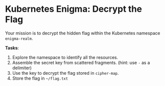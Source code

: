 # **Kubernetes Enigma: Decrypt the Flag**

Your mission is to decrypt the hidden flag within the Kubernetes namespace `enigma-realm`.

**Tasks**:
1. Explore the namespace to identify all the resources.
2. Assemble the secret key from scattered fragments. (hint: use `-` as a delimiter)
3. Use the key to decrypt the flag stored in `cipher-map`.
4. Store the flag in `~/flag.txt`
